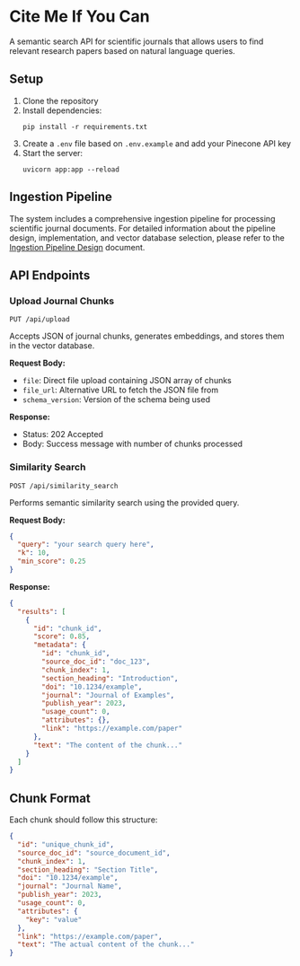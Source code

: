# Cite Me If You Can

A semantic search API for scientific journals that allows users to find relevant research papers based on natural language queries.

## Setup

1. Clone the repository
2. Install dependencies:
   ```
   pip install -r requirements.txt
   ```
3. Create a `.env` file based on `.env.example` and add your Pinecone API key
4. Start the server:
   ```
   uvicorn app:app --reload
   ```

## Ingestion Pipeline

The system includes a comprehensive ingestion pipeline for processing scientific journal documents. For detailed information about the pipeline design, implementation, and vector database selection, please refer to the [Ingestion Pipeline Design](./ingestion_pipeline_design.md) document.

## API Endpoints

### Upload Journal Chunks

```
PUT /api/upload
```

Accepts JSON of journal chunks, generates embeddings, and stores them in the vector database.

**Request Body:**
- `file`: Direct file upload containing JSON array of chunks
- `file_url`: Alternative URL to fetch the JSON file from
- `schema_version`: Version of the schema being used

**Response:**
- Status: 202 Accepted
- Body: Success message with number of chunks processed

### Similarity Search

```
POST /api/similarity_search
```

Performs semantic similarity search using the provided query.

**Request Body:**
```json
{
  "query": "your search query here",
  "k": 10,
  "min_score": 0.25
}
```

**Response:**
```json
{
  "results": [
    {
      "id": "chunk_id",
      "score": 0.85,
      "metadata": {
        "id": "chunk_id",
        "source_doc_id": "doc_123",
        "chunk_index": 1,
        "section_heading": "Introduction",
        "doi": "10.1234/example",
        "journal": "Journal of Examples",
        "publish_year": 2023,
        "usage_count": 0,
        "attributes": {},
        "link": "https://example.com/paper"
      },
      "text": "The content of the chunk..."
    }
  ]
}
```

## Chunk Format

Each chunk should follow this structure:

```json
{
  "id": "unique_chunk_id",
  "source_doc_id": "source_document_id",
  "chunk_index": 1,
  "section_heading": "Section Title",
  "doi": "10.1234/example",
  "journal": "Journal Name",
  "publish_year": 2023,
  "usage_count": 0,
  "attributes": {
    "key": "value"
  },
  "link": "https://example.com/paper",
  "text": "The actual content of the chunk..."
}
```
